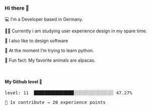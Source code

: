 ### Hi there 👋

💻 I’m a Developer based in Germany. <br />

👨‍🎓 Currently i am studying user experience design in my spare time. <br />

🎨 I also like to design software

🐍 At the moment I’m trying to learn python. <br />

🦙 Fun fact: My favorite animals are alpacas. <br />

<br />

#### My Github level 🎊

<!--README_LEVEL_UP:START-->
<pre>level: 11  ███████████████░░░░░░░░░░░░░░░ 47.27%</pre>
<pre>💪 1x contribute → 20 experience points</pre>
<!--README_LEVEL_UP:END-->
